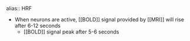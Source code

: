alias:: HRF

- When neurons are active, [[BOLD]] signal provided by [[MRI]] will rise after 6-12 seconds
	- [[BOLD]] signal peak after 5-6 seconds